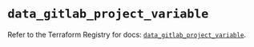 # `data_gitlab_project_variable`

Refer to the Terraform Registry for docs: [`data_gitlab_project_variable`](https://registry.terraform.io/providers/gitlabhq/gitlab/16.11.0/docs/data-sources/project_variable).

